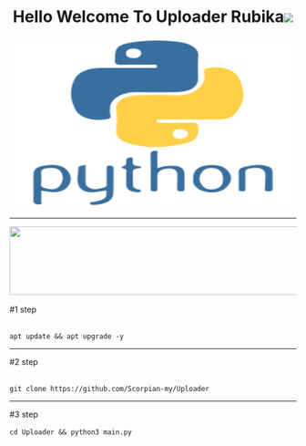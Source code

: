 <h1 style="color: "red";" align="center">Hello Welcome To Uploader Rubika<img src="https://media.giphy.com/media/hvRJCLFzcasrR4ia7z/giphy.gif" width="40"></h1>



<p align="center"><img src="https://github.com/devicons/devicon/blob/master/icons/python/python-original-wordmark.svg" width="600" height="300"  /></p>

<hr>

<a href="https://www.coffeebede.com/scorpian"><img width="1300px" height="120px"
            src="https://coffeebede.ir/DashboardTemplateV2/app-assets/images/banner/default-yellow.svg" /></a>

#1 step

```

apt update && apt upgrade -y

```

<hr>

#2 step

```

git clone https://github.com/Scorpian-my/Uploader

```
<hr>

#3 step

```
cd Uploader && python3 main.py
```
